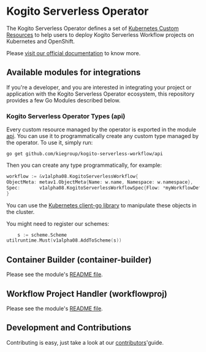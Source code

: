 # Kogito Serverless Operator

The Kogito Serverless Operator defines a set
of [Kubernetes Custom Resources](https://kubernetes.io/docs/concepts/extend-kubernetes/api-extension/custom-resources/)
to help users to deploy Kogito Serverless
Workflow projects on Kubernetes and OpenShift.

Please [visit our official documentation](https://kiegroup.github.io/kogito-docs/serverlessworkflow/latest/cloud/operator/install-serverless-operator.html)
to know more.

## Available modules for integrations

If you're a developer, and you are interested in integrating your project or application with the Kogito Serverless Operator
ecosystem, this repository provides a few Go Modules described below.

### Kogito Serverless Operator Types (api)

Every custom resource managed by the operator is exported in the module [api](api). You can use it to programmatically
create any custom type managed by the operator.
To use it, simply run:

```shell
go get github.com/kiegroup/kogito-serverless-workflow/api
```

Then you can create any type programmatically, for example:

```go
workflow := &v1alpha08.KogitoServerlessWorkflow{
ObjectMeta: metav1.ObjectMeta{Name: w.name, Namespace: w.namespace},
Spec:       v1alpha08.KogitoServerlessWorkflowSpec{Flow: *myWorkflowDef>}
}
```

You can use the [Kubernetes client-go library](https://github.com/kubernetes/client-go) to manipulate these objects in
the cluster.

You might need to register our schemes:

```go
    s := scheme.Scheme
utilruntime.Must(v1alpha08.AddToScheme(s))
```

## Container Builder (container-builder)

Please see the module's [README file](container-builder/README.md).

## Workflow Project Handler (workflowproj)

Please see the module's [README file](workflowproj/README.md).

## Development and Contributions

Contributing is easy, just take a look at our [contributors](docs/CONTRIBUTING.md)'guide.